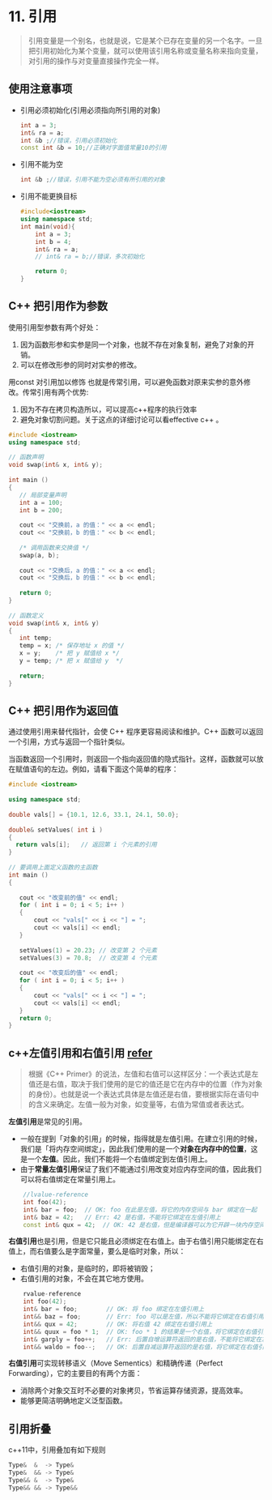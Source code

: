 # 11. 引用
>引用变量是一个别名，也就是说，它是某个已存在变量的另一个名字。一旦把引用初始化为某个变量，就可以使用该引用名称或变量名称来指向变量，对引用的操作与对变量直接操作完全一样。  

## 使用注意事项 
- 引用必须初始化(引用必须指向所引用的对象)
    ```c++
    int a = 3;
    int& ra = a;
    int &b ;//错误，引用必须初始化
    const int &b = 10;//正确对字面值常量10的引用
    ```
- 引用不能为空
    ```c++
    int &b ;//错误，引用不能为空必须有所引用的对象
    ```
- 引用不能更换目标
    ```c++
    #include<iostream>
    using namespace std;
    int main(void){
        int a = 3;
        int b = 4;
        int& ra = a;
        // int& ra = b;//错误，多次初始化

        return 0;
    }
    ```


## C++ 把引用作为参数    
使用引用型参数有两个好处：  
1. 因为函数形参和实参是同一个对象，也就不存在对象复制，避免了对象的开销。  
2. 可以在修改形参的同时对实参的修改。  

用const 对引用加以修饰 也就是传常引用，可以避免函数对原来实参的意外修改。传常引用有两个优势:  
1. 因为不存在拷贝构造所以，可以提高c++程序的执行效率  
2. 避免对象切割问题。关于这点的详细讨论可以看effective c++ 。


```c++
#include <iostream>
using namespace std;
 
// 函数声明
void swap(int& x, int& y);
 
int main ()
{
   // 局部变量声明
   int a = 100;
   int b = 200;
 
   cout << "交换前，a 的值：" << a << endl;
   cout << "交换前，b 的值：" << b << endl;
 
   /* 调用函数来交换值 */
   swap(a, b);
 
   cout << "交换后，a 的值：" << a << endl;
   cout << "交换后，b 的值：" << b << endl;
 
   return 0;
}
 
// 函数定义
void swap(int& x, int& y)
{
   int temp;
   temp = x; /* 保存地址 x 的值 */
   x = y;    /* 把 y 赋值给 x */
   y = temp; /* 把 x 赋值给 y  */
  
   return;
}
```


## C++ 把引用作为返回值  
通过使用引用来替代指针，会使 C++ 程序更容易阅读和维护。C++ 函数可以返回一个引用，方式与返回一个指针类似。

当函数返回一个引用时，则返回一个指向返回值的隐式指针。这样，函数就可以放在赋值语句的左边。例如，请看下面这个简单的程序：
```c++
#include <iostream>
 
using namespace std;
 
double vals[] = {10.1, 12.6, 33.1, 24.1, 50.0};
 
double& setValues( int i )
{
  return vals[i];   // 返回第 i 个元素的引用
}
 
// 要调用上面定义函数的主函数
int main ()
{
 
   cout << "改变前的值" << endl;
   for ( int i = 0; i < 5; i++ )
   {
       cout << "vals[" << i << "] = ";
       cout << vals[i] << endl;
   }
 
   setValues(1) = 20.23; // 改变第 2 个元素
   setValues(3) = 70.8;  // 改变第 4 个元素
 
   cout << "改变后的值" << endl;
   for ( int i = 0; i < 5; i++ )
   {
       cout << "vals[" << i << "] = ";
       cout << vals[i] << endl;
   }
   return 0;
}
```

## c++左值引用和右值引用 [refer](https://liam.page/2016/12/11/rvalue-reference-in-Cpp/)   
>根据《C++ Primer》的说法，左值和右值可以这样区分：一个表达式是左值还是右值，取决于我们使用的是它的值还是它在内存中的位置（作为对象的身份）。也就是说一个表达式具体是左值还是右值，要根据实际在语句中的含义来确定。左值一般为对象，如变量等，右值为常值或者表达式。

**左值引用**是常见的引用。   
- 一般在提到「对象的引用」的时候，指得就是左值引用。在建立引用的时候，我们是「将内存空间绑定」，因此我们使用的是一个**对象在内存中的位置**，这是一个**左值**。因此，我们不能将一个右值绑定到左值引用上。
- 由于**常量左值引用**保证了我们不能通过引用改变对应内存空间的值，因此我们可以将右值绑定在常量引用上。
```c++
    //lvalue-reference
    int foo(42);
    int& bar = foo;  // OK: foo 在此是左值，将它的内存空间与 bar 绑定在一起
    int& baz = 42;   // Err: 42 是右值，不能将它绑定在左值引用上
    const int& qux = 42;  // OK: 42 是右值，但是编译器可以为它开辟一块内存空间，绑定在 qux 上
```
**右值引用**也是引用，但是它只能且必须绑定在右值上。由于右值引用只能绑定在右值上，而右值要么是字面常量，要么是临时对象，所以：  
- 右值引用的对象，是临时的，即将被销毁；
- 右值引用的对象，不会在其它地方使用。
```c++
    rvalue-reference
    int foo(42);
    int& bar = foo;        // OK: 将 foo 绑定在左值引用上
    int&& baz = foo;       // Err: foo 可以是左值，所以不能将它绑定在右值引用上
    int&& qux = 42;        // OK: 将右值 42 绑定在右值引用上
    int&& quux = foo * 1;  // OK: foo * 1 的结果是一个右值，将它绑定在右值引用上
    int& garply = foo++;   // Err: 后置自增运算符返回的是右值，不能将它绑定在左值引用上
    int&& waldo = foo--;   // OK: 后置自减运算符返回的是右值，将它绑定在右值引用上
```
**右值引用**可实现转移语义（Move Sementics）和精确传递（Perfect Forwarding），它的主要目的有两个方面：

- 消除两个对象交互时不必要的对象拷贝，节省运算存储资源，提高效率。
- 能够更简洁明确地定义泛型函数。

## 引用折叠
c++11中，引用叠加有如下规则
```c++
Type&  &  -> Type&
Type&  && -> Type&
Type&& &  -> Type&
Type&& && -> Type&&
```